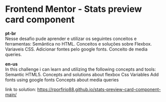 # Frontend Mentor - Stats preview card component

<strong>pt-br <br>  </strong>
Nesse desafio pude aprender e utilizar os seguintes conceitos e ferramentas:
Semântica no HTML.
Conceitos e soluções sobre Flexbox.
Variaveis CSS.
Adicionar fontes pelo google fonts.
Conceito de media queries.

<strong>en-us<br></strong>
In this challenge i can learn and utilizing the following concepts and tools:
Semantic HTML5.
Concepts and solutions about flexbox
Css Variables
Add fonts using google fonts
Concepts about media queries

link to solution:
https://rporfirio88.github.io/stats-preview-card-component-main/


